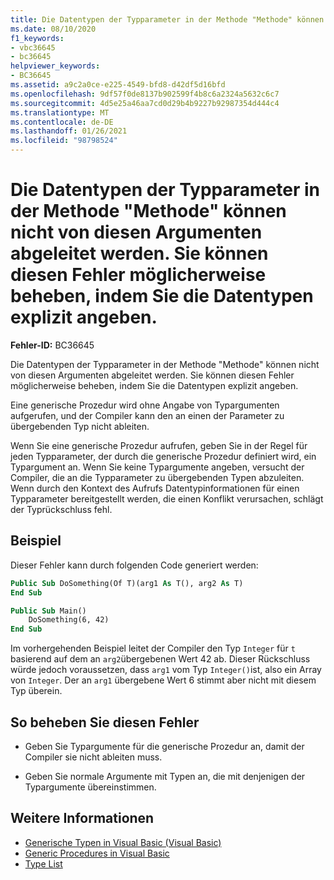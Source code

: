 ```yaml
---
title: Die Datentypen der Typparameter in der Methode "Methode" können nicht von diesen Argumenten abgeleitet werden. Sie können diesen Fehler möglicherweise beheben, indem Sie die Datentypen explizit angeben.
ms.date: 08/10/2020
f1_keywords:
- vbc36645
- bc36645
helpviewer_keywords:
- BC36645
ms.assetid: a9c2a0ce-e225-4549-bfd8-d42df5d16bfd
ms.openlocfilehash: 9df57f0de8137b902599f4b8c6a2324a5632c6c7
ms.sourcegitcommit: 4d5e25a46aa7cd0d29b4b9227b92987354d444c4
ms.translationtype: MT
ms.contentlocale: de-DE
ms.lasthandoff: 01/26/2021
ms.locfileid: "98798524"
---
```

# <a name="data-types-of-the-type-parameters-in-method-method-cannot-be-inferred-from-these-arguments-specifying-the-data-types-explicitly-might-correct-this-error"></a>Die Datentypen der Typparameter in der Methode "Methode" können nicht von diesen Argumenten abgeleitet werden. Sie können diesen Fehler möglicherweise beheben, indem Sie die Datentypen explizit angeben.

**Fehler-ID:** BC36645

Die Datentypen der Typparameter in der Methode "Methode" können nicht von diesen Argumenten abgeleitet werden. Sie können diesen Fehler möglicherweise beheben, indem Sie die Datentypen explizit angeben.

Eine generische Prozedur wird ohne Angabe von Typargumenten aufgerufen, und der Compiler kann den an einen der Parameter zu übergebenden Typ nicht ableiten.

Wenn Sie eine generische Prozedur aufrufen, geben Sie in der Regel für jeden Typparameter, der durch die generische Prozedur definiert wird, ein Typargument an. Wenn Sie keine Typargumente angeben, versucht der Compiler, die an die Typparameter zu übergebenden Typen abzuleiten. Wenn durch den Kontext des Aufrufs Datentypinformationen für einen Typparameter bereitgestellt werden, die einen Konflikt verursachen, schlägt der Typrückschluss fehl.

## <a name="example"></a>Beispiel

Dieser Fehler kann durch folgenden Code generiert werden:

```vb
Public Sub DoSomething(Of T)(arg1 As T(), arg2 As T)
End Sub

Public Sub Main()
    DoSomething(6, 42)
End Sub
```  
  
Im vorhergehenden Beispiel leitet der Compiler den Typ `Integer` für `t` basierend auf dem an `arg2`übergebenen Wert 42 ab. Dieser Rückschluss würde jedoch voraussetzen, dass `arg1` vom Typ `Integer()`ist, also ein Array von `Integer`. Der an `arg1` übergebene Wert 6 stimmt aber nicht mit diesem Typ überein.

## <a name="to-correct-this-error"></a>So beheben Sie diesen Fehler

- Geben Sie Typargumente für die generische Prozedur an, damit der Compiler sie nicht ableiten muss.

- Geben Sie normale Argumente mit Typen an, die mit denjenigen der Typargumente übereinstimmen.

## <a name="see-also"></a>Weitere Informationen

- [Generische Typen in Visual Basic (Visual Basic)](../../programming-guide/language-features/data-types/generic-types.md)
- [Generic Procedures in Visual Basic](../../programming-guide/language-features/data-types/generic-procedures.md)
- [Type List](../statements/type-list.md)
